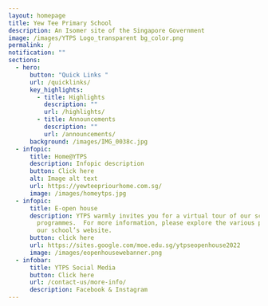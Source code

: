 ```yaml
---
layout: homepage
title: Yew Tee Primary School
description: An Isomer site of the Singapore Government
image: /images/YTPS Logo_transparent bg_color.png
permalink: /
notification: ""
sections:
  - hero:
      button: "Quick Links "
      url: /quicklinks/
      key_highlights:
        - title: Highlights
          description: ""
          url: /highlights/
        - title: Announcements
          description: ""
          url: /announcements/
      background: /images/IMG_0038c.jpg
  - infopic:
      title: Home@YTPS
      description: Infopic description
      button: Click here
      alt: Image alt text
      url: https://yewteepriourhome.com.sg/
      image: /images/homeytps.jpg
  - infopic:
      title: E-open house
      description: YTPS warmly invites you for a virtual tour of our school and
        programmes.  For more information, please explore the various pages of
        our school’s website.
      button: click here
      url: https://sites.google.com/moe.edu.sg/ytpseopenhouse2022
      image: /images/eopenhousewebanner.png
  - infobar:
      title: YTPS Social Media
      button: Click here
      url: /contact-us/more-info/
      description: Facebook & Instagram
---
```


